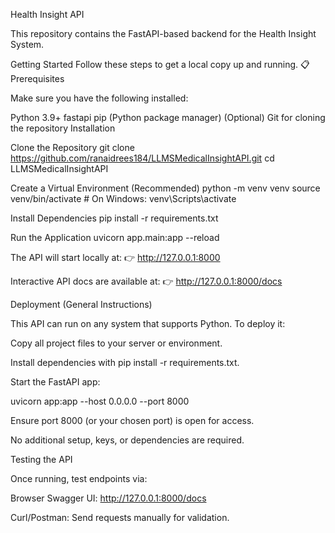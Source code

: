Health Insight API

This repository contains the FastAPI-based backend for the Health Insight System.

Getting Started
Follow these steps to get a local copy up and running. 📋 Prerequisites

Make sure you have the following installed:

Python 3.9+
fastapi
pip (Python package manager)
(Optional) Git for cloning the repository
Installation

Clone the Repository git clone https://github.com/ranaidrees184/LLMSMedicalInsightAPI.git cd LLMSMedicalInsightAPI

Create a Virtual Environment (Recommended) python -m venv venv source venv/bin/activate # On Windows: venv\Scripts\activate

Install Dependencies pip install -r requirements.txt

Run the Application uvicorn app.main:app --reload

The API will start locally at: 👉 http://127.0.0.1:8000

Interactive API docs are available at: 👉 http://127.0.0.1:8000/docs

Deployment (General Instructions)

This API can run on any system that supports Python. To deploy it:

Copy all project files to your server or environment.

Install dependencies with pip install -r requirements.txt.

Start the FastAPI app:

uvicorn app:app --host 0.0.0.0 --port 8000

Ensure port 8000 (or your chosen port) is open for access.

No additional setup, keys, or dependencies are required.

Testing the API

Once running, test endpoints via:

Browser Swagger UI: http://127.0.0.1:8000/docs

Curl/Postman: Send requests manually for validation.
